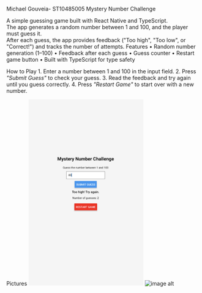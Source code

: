 Michael Gouveia- ST10485005
Mystery Number Challenge

A simple guessing game built with React Native and TypeScript.  
The app generates a random number between 1 and 100, and the player must guess it.  
After each guess, the app provides feedback ("Too high", "Too low", or "Correct!") and tracks the number of attempts.
Features
•⁠  ⁠Random number generation (1–100)
•⁠  ⁠Feedback after each guess
•⁠  ⁠Guess counter
•⁠  ⁠Restart game button
•⁠  ⁠Built with TypeScript for type safety

How to Play
1.⁠ ⁠Enter a number between 1 and 100 in the input field.
2.⁠ ⁠Press *"Submit Guess"* to check your guess.
3.⁠ ⁠Read the feedback and try again until you guess correctly.
4.⁠ ⁠Press *"Restart Game"* to start over with a new number.


Pictures
<img src="https://github.com/ST10485005/MASTICETASK/blob/5e93488bc80c4d5c5ba154acd5f781dd4faf40cf/Screenshot%202025-08-14%20at%2010.42.10.png" width="300"/>
<img src="https://github.com/VCSTDN2024/imad-assignment-2-ST10485005/blob/cbc9e1d9fdc798d56459f6db4fd622b473110952/Screenshot%202025-05-23%20at%2016.11.24.png" alt="image alt" width="300"/>
